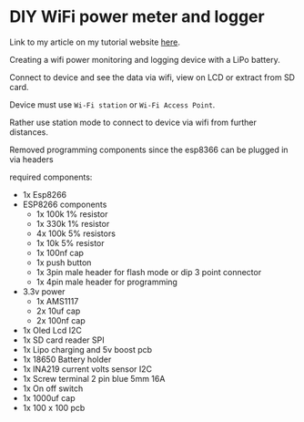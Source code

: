 # DIY WiFi power meter and logger

Link to my article on my tutorial website [here]().

Creating a wifi power monitoring and logging device with a LiPo battery.

Connect to device and see the data via wifi, view on LCD or extract from SD card.

Device must use `Wi-Fi station` or `Wi-Fi Access Point`. 

Rather use station mode to connect to device via wifi from further distances.

Removed programming components since the esp8366 can be plugged in via headers

required components:

- 1x Esp8266
- ESP8266 components
    - 1x 100k 1% resistor
    - 1x 330k 1% resistor
    - 4x 100k 5% resistors
    - 1x 10k 5% resistor
    - 1x 100nf cap
    - 1x push button
    - 1x 3pin male header for flash mode or dip 3 point connector
    - 1x 4pin male header for programming
- 3.3v power
    - 1x AMS1117
    - 2x 10uf cap
    - 2x 100nf cap
- 1x Oled Lcd I2C
- 1x SD card reader SPI
- 1x Lipo charging and 5v boost pcb
- 1x 18650 Battery holder
- 1x INA219 current volts sensor I2C
- 1x Screw terminal 2 pin blue 5mm 16A
- 1x On off switch
- 1x 1000uf cap
- 1x 100 x 100 pcb

